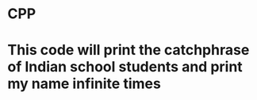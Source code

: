 # CPP
<h1> This code will print the catchphrase of Indian school students and print my name infinite times
